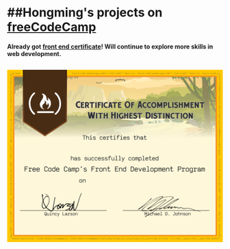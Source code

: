 ##Hongming's projects on [freeCodeCamp](https://www.freecodecamp.org)
=======
#### Already got [front end certificate](https://www.freecodecamp.org/chesterboy01/front-end-certification)!  Will continue to explore more skills in web development.  
![](front-end-certificate.jpg)
---